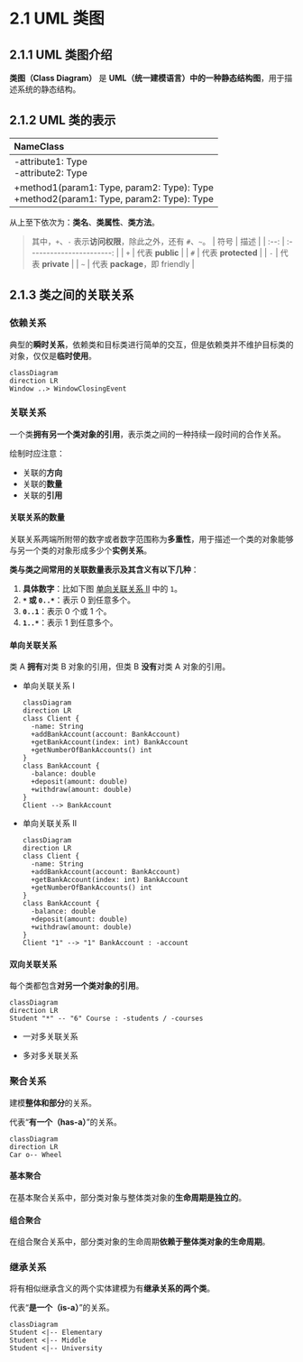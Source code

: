 # 2.1 UML 类图

## 2.1.1 UML 类图介绍

**类图（Class Diagram）** 是 **UML（统一建模语言）**中的一种**静态结构图**，用于描述系统的静态结构。

## 2.1.2 UML 类的表示

| NameClass                                                                                |
| :--------------------------------------------------------------------------------------- |
| -attribute1: Type<br>-attribute2: Type                                                   |
| +method1(param1: Type, param2: Type): Type<br>+method2(param1: Type, param2: Type): Type |

从上至下依次为：**类名**、**类属性**、**类方法**。

> 其中，`+`、`-` 表示**访问权限**，除此之外，还有 `#`、`~`。
> | 符号 | 描述 |
> | :--: | :-----------------------: |
> | `+` | 代表 **public** |
> | `#` | 代表 **protected** |
> | `-` | 代表 **private** |
> | `~` | 代表 **package**，即 friendly |

## 2.1.3 类之间的关联关系

### 依赖关系

典型的**瞬时关系**，依赖类和目标类进行简单的交互，但是依赖类并不维护目标类的对象，仅仅是**临时使用**。

```mermaid
classDiagram
direction LR
Window ..> WindowClosingEvent
```

### 关联关系

一个类**拥有另一个类对象的引用**，表示类之间的一种持续一段时间的合作关系。

绘制时应注意：

- 关联的**方向**
- 关联的**数量**
- 关联的**引用**

#### 关联关系的数量

关联关系两端所附带的数字或者数字范围称为**多重性**，用于描述一个类的对象能够与另一个类的对象形成多少个**实例关系**。

**类与类之间常用的关联数量表示及其含义有以下几种**：

1. **具体数字**：比如下图 [单向关联关系 II](#单向关联关系II) 中的 `1`。
2. **`*` 或 `0..*`**：表示 0 到任意多个。
3. **`0..1`**：表示 0 个或 1 个。
4. **`1..*`**：表示 1 到任意多个。

#### 单向关联关系

类 A **拥有**对类 B 对象的引用，但类 B **没有**对类 A 对象的引用。

- 单向关联关系 I

  ```mermaid
  classDiagram
  direction LR
  class Client {
    -name: String
    +addBankAccount(account: BankAccount)
    +getBankAccount(index: int) BankAccount
    +getNumberOfBankAccounts() int
  }
  class BankAccount {
    -balance: double
    +deposit(amount: double)
    +withdraw(amount: double)
  }
  Client --> BankAccount
  ```

- <span id="单向关联关系II">单向关联关系 II</span>

  ```mermaid
  classDiagram
  direction LR
  class Client {
    -name: String
    +addBankAccount(account: BankAccount)
    +getBankAccount(index: int) BankAccount
    +getNumberOfBankAccounts() int
  }
  class BankAccount {
    -balance: double
    +deposit(amount: double)
    +withdraw(amount: double)
  }
  Client "1" --> "1" BankAccount : -account
  ```

#### 双向关联关系

每个类都包含**对另一个类对象的引用**。

```mermaid
classDiagram
direction LR
Student "*" -- "6" Course : -students / -courses
```

- 一对多关联关系

- 多对多关联关系

### 聚合关系

建模**整体和部分**的关系。

代表“**有一个（has-a）**”的关系。

```mermaid
classDiagram
direction LR
Car o-- Wheel
```

#### 基本聚合

在基本聚合关系中，部分类对象与整体类对象的**生命周期是独立的**。

#### 组合聚合

在组合聚合关系中，部分类对象的生命周期**依赖于整体类对象的生命周期**。

### 继承关系

将有相似继承含义的两个实体建模为有**继承关系的两个类**。

代表“**是一个（is-a）**”的关系。

```mermaid
classDiagram
Student <|-- Elementary
Student <|-- Middle
Student <|-- University
```
